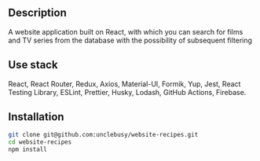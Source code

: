 ## Description
A website application built on React, with which you can search for films and TV series from the database with the possibility of subsequent filtering

## Use stack
React, React Router, Redux, Axios, Material-UI, Formik, Yup, Jest, React Testing Library, ESLint, Prettier, Husky, Lodash, GitHub Actions, Firebase.

## Installation
```sh
git clone git@github.com:unclebusy/website-recipes.git
cd website-recipes
npm install
```
